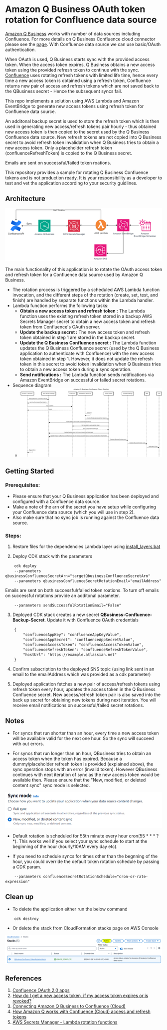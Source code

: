 # Amazon Q Business OAuth token rotation for Confluence data source

[Amazon Q Business](https://docs.aws.amazon.com/amazonq/latest/qbusiness-ug/what-is.html) works with number of data sources including Confluence. For more details on Q Business Confluence cloud connector please see the [page](https://docs.aws.amazon.com/amazonq/latest/qbusiness-ug/confluence-cloud-connector.html). With Confluence data source we can use basic/OAuth authentication.  

When OAuth is used, Q Business starts sync with the provided access token. When the access token expires, Q Business obtains a new access token using the provided refresh token to continue with the sync. [Confluence](https://developer.atlassian.com/cloud/confluence/oauth-2-3lo-apps/) uses rotating refresh tokens with limited life time, hence every time a new access token is obtained using a refresh token, Confluence returns new pair of access and refresh tokens which are not saved back to the QBusiness secret - Hence the subsequent syncs fail.  

This repo implements a solution using AWS Lambda and Amazon EventBridge to generate new access tokens using refresh token for Confluence data source.

An additonal backup secret is used to store the refresh token which is then used in generating new access/refresh tokens pair hourly - thus obtained new access token is then copied to the secret used by the Q Business Confluence data source. New refresh tokens are not copied into Q Business secret to avoid refresh token invalidation when Q Business tries to obtain a new access token. Only a placeholder refresh token (confluenceRefreshToken) is copied to the Q Business secret.

Emails are sent on successful/failed token roations.

This repository provides a sample for rotating Q Business Confluence tokens and is not production ready. It is your responsibility as a developer to test and vet the application according to your security guidlines.

## Architecture

![Amazon Q Busines Confluence token rotation!](/images/architecture.png "Amazon Q Busines Confluence token rotation")

The main functionality of this application is to rotate the OAuth access token and refresh token for a Confluence data source used by Amazon Q Business.

- The rotation process is triggered by a scheduled AWS Lambda function invocation, and the different steps of the rotation (create, set, test, and finish) are handled by separate functions within the Lambda handler.
- Lambda function performs the following tasks:
    - **Obtain a new access token and refresh token :** The Lambda function uses the existing refresh token stored in a backup AWS Secrets Manager secret to obtain a new access token and refresh token from Confluence's OAuth server.
    - **Update the backup secret :** The new access token and refresh token obtained in step 1 are stored in the backup secret.
    - **Update the Q Business Confluence secret :** The Lambda function updates the Q Business Confluence secret (used by the Q Business application to authenticate with Confluence) with the new access token obtained in step 1. However, it does not update the refresh token in this secret to avoid token invalidation when Q Business tries to obtain a new access token during a sync operation.
    - **Send notifications :** The Lambda function sends notifications via Amazon EventBridge on successful or failed secret rotations.
- Sequence diagram
    - ![Sequence Diagram](/images/sequence_diagram.png)


## Getting Started

### Prerequisites:
- Please ensure that your Q Business application has been deployed and configured with a Confluence data source. 
- Make a note of the arn of the secret you have setup while configuring your Confluence data source (which you will use in step 2). 
- Also make sure that no sync job is running against the Confluence data source.

### Steps:
1. Restore files for the dependencies Lambda layer using [install_layers.bat](/src/install_layers.bat)

2. Deploy CDK stack with the parameters

```
    cdk deploy 
    --parameters qbusinessConfluenceSecretArn="targetQbusinessConfluenceSecretArn"
    --parameters qbusinessConfluenceSecretRotationEmail="emailAddress"
```

Emails are sent on both successful/failed token roations. To turn off emails on successful rotations provide an additonal parameter.

```
    --parameters sendSuccessfulRotationEmail="False"
```

3. Deployed CDK stack creates a new secret **QBusiness-Confluence-Backup-Secret**. Update it with Confluence OAuth credentials

```
    {
        "confluenceAppKey": "confluenceAppKeyValue",
        "confluenceAppSecret": "confluenceAppSecretValue",
        "confluenceAccessToken": "confluenceAccessTokenValue",
        "confluenceRefreshToken": "confluenceRefreshTokenValue",
        "hostUrl": "https://example.atlassian.net"
    }
```

4. Confirm subscription to the deployed SNS topic (using link sent in an email to the emailAddress which was provided as a cdk  parameter)

5. Deployed application fetches a new pair of access/refresh tokens using refresh token every hour, updates the access token in the Q Business Confluence secret. New access/refresh token pair is also saved into the back up secret for obtaining new tokens during next iteration. You will receive email notifications on successful/failed secret rotations.

## Notes

- For syncs that run shorter than an hour, every time a new access token will be available valid for the next one hour. So the sync will succeed with out errors.

- For syncs that run longer than an hour, QBusiness tries to obtain an access token when the token has expired. Because a dummy/placeholder refresh token is provided (explained above), the sync operation stops with an error (invalid token). However QBusiness continues with next iteration of sync as the new access token would be available then. Please ensure that the "New, modified, or deleted content sync" sync mode is selected.

![Amazon Q Busines Sync mode!](/images/sync_mode.png "New, modified, or deleted content sync")

- Default rotation is scheduled for 55th minute every hour cron(55 * * * ? *). This works well if you select your sync schedule to start at the beginning of the hour (hourly/10AM every day etc). 

- If you need to schedule syncs for times other than the begnning of the hour, you could override the default token rotation schedule by passing a CDK param.

```
    --parameters confluenceSecretRotationSchedule="cron-or-rate-expression"
```

## Clean up

- To delete the application either run the below command
```
    cdk destroy
```
- Or delete the stack from CloudFormation stacks page on AWS Console

![Delete stack from AWS console](/images/delete_stack.png)



## References

1. [Confluence OAuth 2.0 apps](https://developer.atlassian.com/cloud/confluence/oauth-2-3lo-apps/)
2. [How do I get a new access token, if my access token expires or is revoked?](https://developer.atlassian.com/cloud/confluence/oauth-2-3lo-apps/#how-do-i-get-a-new-access-token--if-my-access-token-expires-or-is-revoked-)
3. [Connecting Amazon Q Business to Confluence (Cloud)](https://docs.aws.amazon.com/amazonq/latest/qbusiness-ug/confluence-cloud-console.html)
3. [How Amazon Q works with Confluence (Cloud) access and refresh tokens](https://docs.aws.amazon.com/amazonq/latest/qbusiness-ug/confluence-cloud-credentials-notes.html)
4. [AWS Secrets Manager - Lambda rotation functions](https://docs.aws.amazon.com/secretsmanager/latest/userguide/rotate-secrets_lambda-functions.html)
